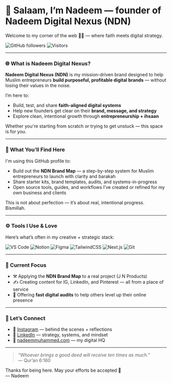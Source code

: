 # 👋 Salaam, I’m Nadeem — founder of Nadeem Digital Nexus (NDN)

Welcome to my corner of the web 👨‍💻 — where faith meets digital strategy.

![GitHub followers](https://img.shields.io/github/followers/NDNexus?label=Follow&style=social)
![Visitors](https://komarev.com/ghpvc/?username=NDNexus&label=Profile%20Views&color=0e75b6&style=flat)

---

### 🌐 What is Nadeem Digital Nexus?

**Nadeem Digital Nexus (NDN)** is my mission-driven brand designed to help Muslim entrepreneurs **build purposeful, profitable digital brands** — without losing their values in the noise.

I’m here to:
- Build, test, and share **faith-aligned digital systems**
- Help new founders get clear on their **brand, message, and strategy**
- Explore clean, intentional growth through **entrepreneurship + ihsaan**

Whether you're starting from scratch or trying to get unstuck — this space is for you.

---

### 🚀 What You’ll Find Here

I'm using this GitHub profile to:
- Build out the **NDN Brand Map** — a step-by-step system for Muslim entrepreneurs to launch with clarity and barakah
- Share starter kits, brand templates, audits, and systems-in-progress
- Open source tools, guides, and workflows I’ve created or refined for my own business and clients

This is not about perfection — it’s about real, intentional progress.  
Bismillah.

---

### ⚙️ Tools I Use & Love

Here’s what’s often in my creative + strategic stack:

![VS Code](https://img.shields.io/badge/Editor-VSCode-blue?logo=visualstudiocode&logoColor=white)
![Notion](https://img.shields.io/badge/Workspace-Notion-black?logo=notion&logoColor=white)
![Figma](https://img.shields.io/badge/Design-Figma-ff7262?logo=figma&logoColor=white)
![TailwindCSS](https://img.shields.io/badge/Style-TailwindCSS-06b6d4?logo=tailwindcss&logoColor=white)
![Next.js](https://img.shields.io/badge/Framework-Next.js-black?logo=next.js)
![Git](https://img.shields.io/badge/VersionControl-Git-orange?logo=git&logoColor=white)

---

### 🌱 Current Focus

- ⚒️ Applying the **NDN Brand Map** to a real project (J N Products)
- ✍️ Creating content for IG, LinkedIn, and Pinterest — all from a place of service
- 🎁 Offering **fast digital audits** to help others level up their online presence

---

### 🤝 Let’s Connect

- 📸 [Instagram](https://www.instagram.com/nadeemdigitalnexus/) — behind the scenes + reflections  
- 🧠 [LinkedIn](https://www.linkedin.com/company/nadeemdigitalnexus/) — strategy, systems, and mindset  
- 🧭 [nadeemmuhammed.com](https://nadeemmuhammed.com) — my digital HQ

---

> _“Whoever brings a good deed will receive ten times as much.”_  
> — Qur’an 6:160

Thanks for being here. May your efforts be accepted 🤲  
— Nadeem


<!---
NDNexus/nadeem-digital-nexus is a ✨ special ✨ repository because its `README.md` (this file) appears on your GitHub profile.
You can click the Preview link to take a look at your changes.
--->
